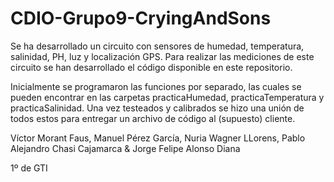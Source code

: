 # CDIO-Grupo9-CryingAndSons

Se ha desarrollado un circuito con sensores de humedad, temperatura, salinidad, PH, luz y localización GPS.
Para realizar las mediciones de este circuito se han desarrollado el código disponible en este repositorio.

Inicialmente se programaron las funciones por separado, las cuales se pueden encontrar en las carpetas practicaHumedad, practicaTemperatura y practicaSalinidad.
Una vez testeados y calibrados se hizo una unión de todos estos para entregar un archivo de código al (supuesto) cliente.

Víctor Morant Faus, Manuel Pérez García, Nuria Wagner LLorens, Pablo Alejandro Chasi Cajamarca & Jorge Felipe Alonso Diana

1º de GTI
